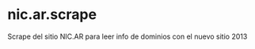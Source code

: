 nic.ar.scrape
=============

Scrape del sitio NIC.AR para leer info de dominios con el nuevo sitio 2013
